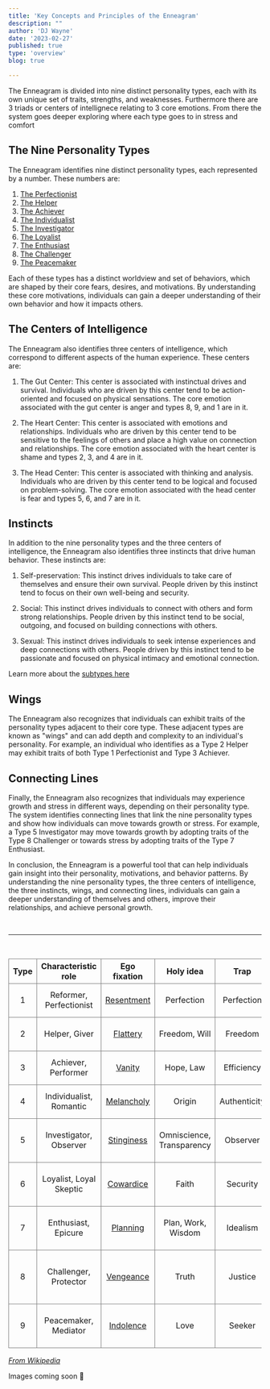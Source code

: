 ```yaml
---
title: 'Key Concepts and Principles of the Enneagram'
description: ""
author: 'DJ Wayne'
date: '2023-02-27'
published: true
type: 'overview'
blog: true

---
```




The Enneagram is divided into nine distinct personality types, each with its own unique set of traits, strengths, and weaknesses. Furthermore there are 3 triads or centers of intellignece relating to 3 core emotions. From there the system goes deeper exploring where each type goes to in stress and comfort

## The Nine Personality Types

The Enneagram identifies nine distinct personality types, each represented by a number. These numbers are:

1. <a href="/blog/1" >The Perfectionist</a>
2. <a href="/blog/2" >The Helper</a>
3. <a href="/blog/3" >The Achiever</a>
4. <a href="/blog/4" >The Individualist</a>
5. <a href="/blog/5" >The Investigator</a>
6. <a href="/blog/6" >The Loyalist</a>
7. <a href="/blog/7" >The Enthusiast</a>
8. <a href="/blog/8" >The Challenger</a>
9. <a href="/blog/9" >The Peacemaker</a>

Each of these types has a distinct worldview and set of behaviors, which are shaped by their core fears, desires, and motivations. By understanding these core motivations, individuals can gain a deeper understanding of their own behavior and how it impacts others.

## The Centers of Intelligence

The Enneagram also identifies three centers of intelligence, which correspond to different aspects of the human experience. These centers are:

1. The Gut Center: This center is associated with instinctual drives and survival. Individuals who are driven by this center tend to be action-oriented and focused on physical sensations. The core emotion associated with the gut center is anger and types 8, 9, and 1 are in it.

2. The Heart Center: This center is associated with emotions and relationships. Individuals who are driven by this center tend to be sensitive to the feelings of others and place a high value on connection and relationships. The core emotion associated with the heart center is shame and types 2, 3, and 4 are in it.

3. The Head Center: This center is associated with thinking and analysis. Individuals who are driven by this center tend to be logical and focused on problem-solving. The core emotion associated with the head center is fear and types 5, 6, and 7 are in it.

## Instincts

In addition to the nine personality types and the three centers of intelligence, the Enneagram also identifies three instincts that drive human behavior. These instincts are:

1. Self-preservation: This instinct drives individuals to take care of themselves and ensure their own survival. People driven by this instinct tend to focus on their own well-being and security.

2. Social: This instinct drives individuals to connect with others and form strong relationships. People driven by this instinct tend to be social, outgoing, and focused on building connections with others.

3. Sexual: This instinct drives individuals to seek intense experiences and deep connections with others. People driven by this instinct tend to be passionate and focused on physical intimacy and emotional connection.

Learn more about the <a href="/blog/enneagram-instinctual-subtypes" >subtypes here </a>

## Wings

The Enneagram also recognizes that individuals can exhibit traits of the personality types adjacent to their core type. These adjacent types are known as "wings" and can add depth and complexity to an individual's personality. For example, an individual who identifies as a Type 2 Helper may exhibit traits of both Type 1 Perfectionist and Type 3 Achiever.

## Connecting Lines

Finally, the Enneagram also recognizes that individuals may experience growth and stress in different ways, depending on their personality type. The system identifies connecting lines that link the nine personality types and show how individuals can move towards growth or stress. For example, a Type 5 Investigator may move towards growth by adopting traits of the Type 8 Challenger or towards stress by adopting traits of the Type 7 Enthusiast.

In conclusion, the Enneagram is a powerful tool that can help individuals gain insight into their personality, motivations, and behavior patterns. By understanding the nine personality types, the three centers of intelligence, the three instincts, wings, and connecting lines, individuals can gain a deeper understanding of themselves and others, improve their relationships, and achieve personal growth.

<br>
<hr>
<br>

<div class="scroll-table">

| Type | Characteristic role     | Ego fixation                                                   | Holy idea                 | Trap         | Basic fear                               | Basic desire                             | [Temptation](https://en.wikipedia.org/wiki/Temptation)                                                               | [Vice](https://en.wikipedia.org/wiki/Seven_deadly_sins)/Passion | [Virtue](https://en.wikipedia.org/wiki/Virtue)                             | Stress/ Disintegration | Security/ Integration |
| ---- | ----------------------- | -------------------------------------------------------------- | ------------------------- | ------------ | ---------------------------------------- | ---------------------------------------- | -------------------------------------------------------------------------------------------------------------------- | --------------------------------------------------------------- | -------------------------------------------------------------------------- | ---------------------- | --------------------- |
| 1    | Reformer, Perfectionist | [Resentment](https://en.wikipedia.org/wiki/Resentment)         | Perfection                | Perfection   | Corruptness, imbalance, being bad        | Goodness, integrity, balance             | [Hypocrisy](https://en.wikipedia.org/wiki/Hypocrisy), [hypercriticism](https://en.wikipedia.org/wiki/Hypercriticism) | [Anger](https://en.wikipedia.org/wiki/Anger)                    | [Serenity](https://en.wikipedia.org/wiki/Calmness)                         | 4                      | 7                     |
| 2    | Helper, Giver           | [Flattery](https://en.wikipedia.org/wiki/Flattery)             | Freedom, Will             | Freedom      | Being unlovable                          | To feel worthy of love                   | Deny own needs, [manipulation](https://en.wikipedia.org/wiki/Psychological_manipulation)                             | [Pride](https://en.wikipedia.org/wiki/Pride)                    | [Humility](https://en.wikipedia.org/wiki/Humility)                         | 8                      | 4                     |
| 3    | Achiever, Performer     | [Vanity](https://en.wikipedia.org/wiki/Vanity)                 | Hope, Law                 | Efficiency   | Worthlessness                            | To feel valuable                         | Pushing self to always be "the best"                                                                                 | [Deceit](https://en.wikipedia.org/wiki/Deceit)                  | [Truthfulness](https://en.wikipedia.org/wiki/Honesty)                      | 9                      | 6                     |
| 4    | Individualist, Romantic | [Melancholy](https://en.wikipedia.org/wiki/Depression_(mood))  | Origin                    | Authenticity | Having no identity or significance       | To be uniquely themselves                | To overuse imagination in search of self                                                                             | [Envy](https://en.wikipedia.org/wiki/Envy)                      | [Equanimity](https://en.wikipedia.org/wiki/Equanimity) (Emotional Balance) | 2                      | 1                     |
| 5    | Investigator, Observer  | [Stinginess](https://en.wikipedia.org/wiki/Stinginess)         | Omniscience, Transparency | Observer     | Helplessness, incapability, incompetence | Mastery, understanding                   | Replacing direct experience with concepts                                                                            | [Avarice](https://en.wikipedia.org/wiki/Avarice)                | [Detachment](https://en.wikipedia.org/wiki/Detachment_(philosophy))        | 7                      | 8                     |
| 6    | Loyalist, Loyal Skeptic | [Cowardice](https://en.wikipedia.org/wiki/Cowardice)           | Faith                     | Security     | Being without support or guidance        | To have support and guidance             | Indecision, doubt, seeking reassurance                                                                               | [Fear](https://en.wikipedia.org/wiki/Fear)                      | [Courage](https://en.wikipedia.org/wiki/Courage)                           | 3                      | 9                     |
| 7    | Enthusiast, Epicure     | [Planning](https://en.wikipedia.org/wiki/Planning)             | Plan, Work, Wisdom        | Idealism     | Being unfulfilled, trapped, deprived     | To be satisfied and content              | Thinking fulfillment is somewhere else                                                                               | [Gluttony](https://en.wikipedia.org/wiki/Gluttony)              | [Sobriety](https://en.wikipedia.org/wiki/Sobriety)                         | 1                      | 5                     |
| 8    | Challenger, Protector   | [Vengeance](https://en.wikipedia.org/wiki/Vengeance_(concept)) | Truth                     | Justice      | Being controlled, harmed, violated       | To gain influence and be self-sufficient | Thinking they are completely self-sufficient                                                                         | [Lust](https://en.wikipedia.org/wiki/Lust)                      | [Innocence](https://en.wikipedia.org/wiki/Innocence)                       | 5                      | 2                     |
| 9    | Peacemaker, Mediator    | [Indolence](https://en.wikipedia.org/wiki/Laziness)            | Love                      | Seeker       | Loss, fragmentation, separation          | Wholeness, peace of mind                 | Avoiding conflicts, avoiding self-assertion                                                                          | [Sloth](https://en.wikipedia.org/wiki/Sloth_(deadly_sin))       | [Action](https://en.wikipedia.org/wiki/Proactivity)                        | 6                      | 3                     |

</div>
<cite><a href="https://en.wikipedia.org/wiki/Enneagram_of_Personality">From Wikipedia</a></cite>

<p>Images coming soon 🚧</p>

 <div>

<script type="application/ld+json">
{
  "@context": "https://schema.org",
  "@type": "BlogPosting",
  "mainEntityOfPage": {
    "@type": "WebPage",
    "@id": "https://9takes.com/blog/enneagram-concepts"
  },
  "headline": "Enneagram Concepts",
  
  "datePublished": "2023-02-28",
  "dateModified": "2023-02-28",
  "author": {
    "@type": "Person",
    "name": "DJ Wayne"
  },
  "publisher": {
    "@type": "Organization",
    "name": "9Takes",
    "logo": {
      "@type": "ImageObject",
      "url": "https://9takes.com/enneagram.svg",
      "width": 600,
      "height": 60
    }
  },
  "description": "Learn about Enneagram concepts and how they can help you understand yourself and others better. Find out about the nine Enneagram types and how they relate to different personality traits.",
  "articleBody": "In this blog post, we explore the basic concepts of the Enneagram, a personality typing system that can help you understand yourself and others better. We provide an overview of the nine Enneagram types and explain how they relate to different personality traits. Whether you are new to the Enneagram or have been studying it for a while, this post is a great resource for gaining a deeper understanding of this powerful tool for personal growth and development."
}

</script>

</div>

<style>
.scroll-table {
    overflow-x: scroll;
}
tr {

    border: 1px solid grey;
    text-align: center;
}
td {

    border: 1px solid grey;
    text-align: center;
}
th {

    border: 1px solid grey;
    text-align: center;
}
.scroll-table::-webkit-scrollbar {
    width: 4px;
}

.scroll-table::-webkit-scrollbar-track {
    box-shadow: 0 0 4px slategrey;
}

.scroll-table::-webkit-scrollbar-thumb {
    background-color: slategrey;
    /*outline: .5px solid slategrey;*/
}


</style>
 